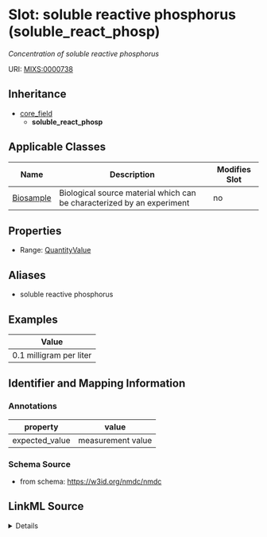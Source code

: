 # Slot: soluble reactive phosphorus (soluble_react_phosp)


_Concentration of soluble reactive phosphorus_



URI: [MIXS:0000738](https://w3id.org/mixs/0000738)




## Inheritance

* [core_field](core_field.md)
    * **soluble_react_phosp**





## Applicable Classes

| Name | Description | Modifies Slot |
| --- | --- | --- |
[Biosample](Biosample.md) | Biological source material which can be characterized by an experiment |  no  |







## Properties

* Range: [QuantityValue](QuantityValue.md)



## Aliases


* soluble reactive phosphorus




## Examples

| Value |
| --- |
| 0.1 milligram per liter |

## Identifier and Mapping Information





### Annotations

| property | value |
| --- | --- |
| expected_value | measurement value || preferred_unit | micromole per liter, milligram per liter, parts per million || occurrence | 1 |



### Schema Source


* from schema: https://w3id.org/nmdc/nmdc




## LinkML Source

<details>
```yaml
name: soluble_react_phosp
annotations:
  expected_value:
    tag: expected_value
    value: measurement value
  preferred_unit:
    tag: preferred_unit
    value: micromole per liter, milligram per liter, parts per million
  occurrence:
    tag: occurrence
    value: '1'
description: Concentration of soluble reactive phosphorus
title: soluble reactive phosphorus
examples:
- value: 0.1 milligram per liter
from_schema: https://w3id.org/nmdc/nmdc
aliases:
- soluble reactive phosphorus
rank: 1000
is_a: core field
slot_uri: MIXS:0000738
multivalued: false
alias: soluble_react_phosp
domain_of:
- Biosample
range: QuantityValue

```
</details>